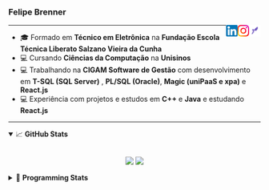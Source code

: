 <h3>Felipe Brenner</h3>

<a href="https://app.rocketseat.com.br/me/felipe-de-oliveira-brenner-conta-ignite" target="_blank" rel="nofollow"><img align="right" width="23rem" src="./assets/rocketseat.png" alt="Rocketseat: @felipe-de-oliveira-brenner-conta-ignite"/></a>
<a href="https://www.instagram.com/felipeobrenner/" target="_blank" rel="nofollow"><img align="right" width="23rem" src="./assets/instagram.png" alt="Instagram: @felipeobrenner"/></a>
<a href="https://www.linkedin.com/in/felipe-de-oliveira-brenner/" target="_blank" rel="nofollow"><img align="right" width="23rem" src="./assets/linkedin.png" alt="LinkedIn: @felipe-de-oliveira-brenner"/></a>

---

- 🎓 Formado em **Técnico em Eletrônica** na **Fundação Escola Técnica Liberato Salzano Vieira da Cunha**
- 💻 Cursando **Ciências da Computação** na **Unisinos**
- 💻 Trabalhando na **CIGAM Software de Gestão** com desenvolvimento em **T-SQL (SQL Server)** , **PL/SQL (Oracle)**, **Magic (uniPaaS e xpa)** e **React.js**
- 💻 Experiência com projetos e estudos em **C++** e **Java** e estudando **React.js**

---

<details open>
  <summary>📈 <b>GitHub Stats</b></summary>
  <br>
  <p align="center">
  <img src="https://github-readme-stats.vercel.app/api?username=felipebrenner&show_icons=true&theme=dark"/>
  <img src="https://github-readme-stats.vercel.app/api/top-langs/?username=felipebrenner&layout=compact&theme=dark">
  </p>

</details>

<details>
  <summary>🤖 <b>Programming Stats</b></summary>
  <br/>

  <!--START_SECTION:waka-->
**🐱 My GitHub Data** 

> 🏆 497 Contributions in the Year 2021
 > 
> 📦 115.2 kB Used in GitHub's Storage 
 > 
> 🚫 Not Opted to Hire
 > 
> 📜 20 Public Repositories 
 > 
> 🔑 0 Private Repositories  
 > 
**I'm a Night 🦉** 

```text
🌞 Morning    39 commits     ██░░░░░░░░░░░░░░░░░░░░░░░   8.01% 
🌆 Daytime    125 commits    ██████░░░░░░░░░░░░░░░░░░░   25.67% 
🌃 Evening    300 commits    ███████████████░░░░░░░░░░   61.6% 
🌙 Night      23 commits     █░░░░░░░░░░░░░░░░░░░░░░░░   4.72%

```
📅 **I'm Most Productive on Sunday** 

```text
Monday       75 commits     ███░░░░░░░░░░░░░░░░░░░░░░   15.4% 
Tuesday      106 commits    █████░░░░░░░░░░░░░░░░░░░░   21.77% 
Wednesday    51 commits     ██░░░░░░░░░░░░░░░░░░░░░░░   10.47% 
Thursday     49 commits     ██░░░░░░░░░░░░░░░░░░░░░░░   10.06% 
Friday       27 commits     █░░░░░░░░░░░░░░░░░░░░░░░░   5.54% 
Saturday     61 commits     ███░░░░░░░░░░░░░░░░░░░░░░   12.53% 
Sunday       118 commits    ██████░░░░░░░░░░░░░░░░░░░   24.23%

```


📊 **This Week I Spent My Time On** 

```text
💬 Programming Languages: 
JSX                      8 hrs 41 mins       █████████████████░░░░░░░░   70.14% 
JSON                     2 hrs 53 mins       █████░░░░░░░░░░░░░░░░░░░░   23.4% 
JavaScript               44 mins             █░░░░░░░░░░░░░░░░░░░░░░░░   5.97% 
HTML                     3 mins              ░░░░░░░░░░░░░░░░░░░░░░░░░   0.46% 
Git Config               0 secs              ░░░░░░░░░░░░░░░░░░░░░░░░░   0.02%

🔥 Editors: 
VS Code                  12 hrs 23 mins      █████████████████████████   100.0%

🐱‍💻 Projects: 
www_CGFrontEnd           11 hrs 3 mins       ██████████████████████░░░   89.25% 
React-Barcode-Generator-S36 mins             █░░░░░░░░░░░░░░░░░░░░░░░░   4.88% 
www_CGFrontTemplate      32 mins             █░░░░░░░░░░░░░░░░░░░░░░░░   4.38% 
quagga-react-example     11 mins             ░░░░░░░░░░░░░░░░░░░░░░░░░   1.49%

💻 Operating System: 
Linux                    12 hrs 5 mins       ████████████████████████░   97.62% 
Windows                  17 mins             ░░░░░░░░░░░░░░░░░░░░░░░░░   2.38%

```

**I Mostly Code in TypeScript** 

```text
TypeScript               8 repos             ██████████░░░░░░░░░░░░░░░   42.11% 
Java                     3 repos             ████░░░░░░░░░░░░░░░░░░░░░   15.79% 
CSS                      2 repos             ██░░░░░░░░░░░░░░░░░░░░░░░   10.53% 
Assembly                 1 repo              █░░░░░░░░░░░░░░░░░░░░░░░░   5.26% 
HTML                     1 repo              █░░░░░░░░░░░░░░░░░░░░░░░░   5.26%

```



 Last Updated on 30/09/2021
<!--END_SECTION:waka-->
</details>
